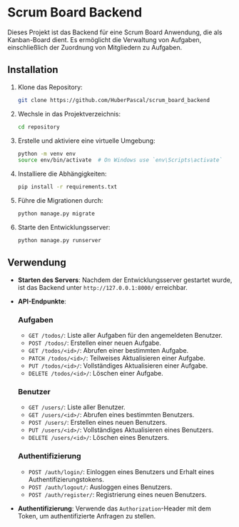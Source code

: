 # Scrum Board Backend

Dieses Projekt ist das Backend für eine Scrum Board Anwendung, die als Kanban-Board dient. Es ermöglicht die Verwaltung von Aufgaben, einschließlich der Zuordnung von Mitgliedern zu Aufgaben.

## Installation

1. Klone das Repository:

    ```bash
    git clone https://github.com/HuberPascal/scrum_board_backend
    ```

2. Wechsle in das Projektverzeichnis:

    ```bash
    cd repository
    ```

3. Erstelle und aktiviere eine virtuelle Umgebung:

    ```bash
    python -m venv env
    source env/bin/activate  # On Windows use `env\Scripts\activate`
    ```

4. Installiere die Abhängigkeiten:

    ```bash
    pip install -r requirements.txt
    ```

5. Führe die Migrationen durch:

    ```bash
    python manage.py migrate
    ```

6. Starte den Entwicklungsserver:

    ```bash
    python manage.py runserver
    ```

## Verwendung

-   **Starten des Servers**: Nachdem der Entwicklungsserver gestartet wurde, ist das Backend unter `http://127.0.0.1:8000/` erreichbar.

-   **API-Endpunkte**:

    ### Aufgaben

    -   `GET /todos/`: Liste aller Aufgaben für den angemeldeten Benutzer.
    -   `POST /todos/`: Erstellen einer neuen Aufgabe.
    -   `GET /todos/<id>/`: Abrufen einer bestimmten Aufgabe.
    -   `PATCH /todos/<id>/`: Teilweises Aktualisieren einer Aufgabe.
    -   `PUT /todos/<id>/`: Vollständiges Aktualisieren einer Aufgabe.
    -   `DELETE /todos/<id>/`: Löschen einer Aufgabe.

    ### Benutzer

    -   `GET /users/`: Liste aller Benutzer.
    -   `GET /users/<id>/`: Abrufen eines bestimmten Benutzers.
    -   `POST /users/`: Erstellen eines neuen Benutzers.
    -   `PUT /users/<id>/`: Vollständiges Aktualisieren eines Benutzers.
    -   `DELETE /users/<id>/`: Löschen eines Benutzers.

    ### Authentifizierung

    -   `POST /auth/login/`: Einloggen eines Benutzers und Erhalt eines Authentifizierungstokens.
    -   `POST /auth/logout/`: Ausloggen eines Benutzers.
    -   `POST /auth/register/`: Registrierung eines neuen Benutzers.

-   **Authentifizierung**: Verwende das `Authorization`-Header mit dem Token, um authentifizierte Anfragen zu stellen.
